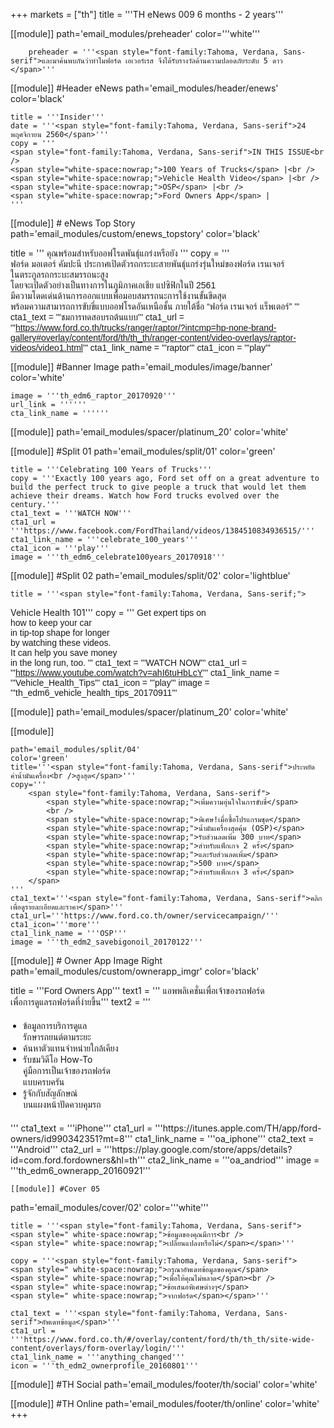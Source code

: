 +++
markets = ["th"]
title = '''TH eNews 009 6 months - 2 years'''

[[module]]
path='email_modules/preheader'
color='''white'''

		preheader = '''<span style="font-family:Tahoma, Verdana, Sans-serif">และมาค้นพบกันว่าทำไมฟอร์ด เอเวอร์เรส จึงได้รับรางวัลด้านความปลอดภัยระดับ 5 ดาว </span>'''

[[module]] #Header eNews
path='email_modules/header/enews'
color='black'

	title = '''Insider'''
	date = '''<span style="font-family:Tahoma, Verdana, Sans-serif">24 พฤศจิกายน 2560</span>'''
	copy = '''
    <span style="font-family:Tahoma, Verdana, Sans-serif">IN THIS ISSUE<br />
	<span style="white-space:nowrap;">100 Years of Trucks</span> |<br />    
	<span style="white-space:nowrap;">Vehicle Health Video</span> |<br />
    <span style="white-space:nowrap;">OSP</span> |<br />
    <span style="white-space:nowrap;">Ford Owners App</span> |
    '''

[[module]] # eNews Top Story
path='email_modules/custom/enews_topstory'
color='black'

title = '''
<span style="font-family:Tahoma, Verdana, Sans-serif">คุณพร้อมสำหรับออฟโรดพันธุ์แกร่งหรือยัง</span>
'''
copy = '''
<span style="font-family:Tahoma, Verdana, Sans-serif">
<span style="white-space:nowrap;">ฟอร์ด มอเตอร์ คัมปะนี ประกาศเปิดตัวรถกระบะสายพันธุ์แกร่งรุ่นใหม่ของฟอร์ด เรนเจอร์</span>
<br/>
<span style="white-space:nowrap;">ในตระกูลรถกระบะสมรรถนะสูง</span> 
<br/>
<span style="white-space:nowrap;">โดยจะเปิดตัวอย่างเป็นทางการในภูมิภาคเอเชีย แปซิฟิกในปี 2561</span>
<br/>
<span style="white-space:nowrap;">มีความโดดเด่นด้านการออกแบบเพื่อมอบสมรรถนะการใช้งานขั้นขีดสุด</span> 
<br/>
<span style="white-space:nowrap;">พร้อมความสามารถการขับขี่แบบออฟโรดอันเหนือชั้น ภายใต้ชื่อ “ฟอร์ด เรนเจอร์ แร็พเตอร์”</span>
'''
cta1_text = '''<span style="font-family:Tahoma, Verdana, Sans-serif">ชมการทดสอบรถต้นแบบ</span>'''
	cta1_url = '''https://www.ford.co.th/trucks/ranger/raptor/?intcmp=hp-none-brand-gallery#overlay/content/ford/th/th_th/ranger-content/video-overlays/raptor-videos/video1.html'''
	cta1_link_name = '''raptor'''
	cta1_icon = '''play'''

[[module]] #Banner Image
path='email_modules/image/banner'
color='white'

	image = '''th_edm6_raptor_20170920'''
	url_link = ''''''
	cta_link_name = ''''''

[[module]]
path='email_modules/spacer/platinum_20'
color='white'

[[module]] #Split 01
path='email_modules/split/01'
color='green'

	title = '''Celebrating 100 Years of Trucks'''
	copy = '''Exactly 100 years ago, Ford set off on a great adventure to build the perfect truck to give people a truck that would let them achieve their dreams. Watch how Ford trucks evolved over the century.'''
	cta1_text = '''WATCH NOW'''
	cta1_url = '''https://www.facebook.com/FordThailand/videos/1384510834936515/'''
	cta1_link_name = '''celebrate_100_years'''
	cta1_icon = '''play'''
	image = '''th_edm6_celebrate100years_20170918'''

[[module]] #Split 02
path='email_modules/split/02'
color='lightblue'
    
    title = '''<span style="font-family:Tahoma, Verdana, Sans-serif;">
<span style=" white-space:nowrap;">Vehicle Health 101</span>'''
copy = '''
<span style="font-family:Tahoma, Verdana, Sans-serif">
<span style="white-space:nowrap;">Get expert tips on</span>
<br />
<span style="white-space:nowrap;">how to keep your car</span> 
<br />
<span style="white-space:nowrap;">in tip-top shape for longer</span> 
<br />
<span style="white-space:nowrap;">by watching these videos.</span>
<br />
<span style="white-space:nowrap;">It can help you save money</span> 
<br />
<span style="white-space:nowrap;">in the long run, too.</span>
'''
cta1_text = '''<span style="font-family:Tahoma, Verdana, Sans-serif">WATCH NOW</span>'''
    cta1_url = '''https://www.youtube.com/watch?v=ahI6tuHbLcY'''
	cta1_link_name = '''Vehicle_Health_Tips'''
	cta1_icon = '''play'''
	image = '''th_edm6_vehicle_health_tips_20170911'''

[[module]]
path='email_modules/spacer/platinum_20'
color='white'

[[module]]

	path='email_modules/split/04'
	color='green'
	title='''<span style="font-family:Tahoma, Verdana, Sans-serif">ประหยัดค่าน้ำมันเครื่อง<br />สูงสุด</span>'''
	copy='''
		<span style="font-family:Tahoma, Verdana, Sans-serif">
			<span style="white-space:nowrap;">เพิ่มความอุ่นใจในการขับขี่</span>
			<br />
			<span style="white-space:nowrap;">พิเศษ!เมื่อซื้อโปรแกรมชุด</span>
			<span style="white-space:nowrap;">น้ำมันเครื่องสุดคุ้ม (OSP)</span>
			<span style="white-space:nowrap;">รับส่วนลดเพิ่ม 300 บาท</span> 
			<span style="white-space:nowrap;">สำหรับแพ็กเกจ 2 ครั้ง</span> 
			<span style="white-space:nowrap;">และรับส่วนลดเพิ่ม</span>
			<span style="white-space:nowrap;">500 บาท</span> 
			<span style="white-space:nowrap;">สำหรับแพ็กเกจ 3 ครั้ง</span>
		</span>
	'''
	cta1_text='''<span style="font-family:Tahoma, Verdana, Sans-serif">คลิกเพื่อดูรายละเอียดและราคา</span>'''
	cta1_url='''https://www.ford.co.th/owner/servicecampaign/'''
	cta1_icon='''more'''
	cta1_link_name = '''OSP'''
	image = '''th_edm2_savebigonoil_20170122'''

[[module]] # Owner App Image Right
path='email_modules/custom/ownerapp_imgr'
color='black'

title = '''<span style="font-family:Tahoma, Verdana, Sans-serif">Ford Owners App</span>'''
text1 = '''<span style="font-family:Tahoma, Verdana, Sans-serif">
<span style=" white-space:nowrap;">แอพพลิเคชั่นเพื่อเจ้าของรถฟอร์ด</span><br> 
<span style=" white-space:nowrap;">เพื่อการดูแลรถฟอร์ดที่ง่ายขึ้น</span></span>'''
text2 = '''<span style="font-family:Tahoma, Verdana, Sans-serif; font-size: 14px">
<ul style="margin: 20px; padding: 0;">
<li><span style=" white-space:nowrap;">ข้อมูลการบริการดูแล<br>รักษารถยนต์ตามระยะ</span></li>
<li><span style=" white-space:nowrap;">ค้นหาตัวแทนจำหน่ายใกล้เคียง</span></li>
<li><span style=" white-space:nowrap;">รับชมวิดีโอ How-To <br>คู่มือการเป็นเจ้าของรถฟอร์ด<br>แบบครบครัน</span></li>
<li><span style=" white-space:nowrap;">รู้จักกับสัญลักษณ์<br>บนแผงหน้าปัดควบคุมรถ</span></li>
</ul>
</span>'''
	cta1_text = '''iPhone'''
	cta1_url = '''https://itunes.apple.com/TH/app/ford-owners/id990342351?mt=8'''
	cta1_link_name = '''oa_iphone'''
	cta2_text = '''Android'''
	cta2_url = '''https://play.google.com/store/apps/details?id=com.ford.fordowners&hl=th'''
	cta2_link_name = '''oa_andriod'''
	image = '''th_edm6_ownerapp_20160921'''

	[[module]] #Cover 05
path='email_modules/cover/02'
color='''white'''

	title = '''<span style="font-family:Tahoma, Verdana, Sans-serif">
	<span style=" white-space:nowrap;">ข้อมูลของคุณมีการ<br />
	<span style=" white-space:nowrap;">เปลี่ยนแปลงหรือไม่</span></span>'''

	copy = '''<span style="font-family:Tahoma, Verdana, Sans-serif">
	<span style=" white-space:nowrap;">กรุณาอัพเดทข้อมูลของคุณ</span>
	<span style=" white-space:nowrap;">เพื่อให้คุณไม่พลาด</span><br />
	<span style=" white-space:nowrap;">ข้อเสนอพิเศษต่างๆ</span>
	<span style=" white-space:nowrap;">จากฟอร์ด</span></span>'''

	cta1_text = '''<span style="font-family:Tahoma, Verdana, Sans-serif">อัพเดทข้อมูล</span>'''
	cta1_url = '''https://www.ford.co.th/#/overlay/content/ford/th/th_th/site-wide-content/overlays/form-overlay/login/'''
	cta1_link_name = '''anything_changed'''
	icon = '''th_edm2_ownerprofile_20160801'''

[[module]] #TH Social
path='email_modules/footer/th/social'
color='white'

[[module]] #TH Online
path='email_modules/footer/th/online'
color='white'
+++